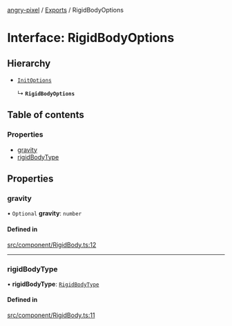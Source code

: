 [angry-pixel](../README.md) / [Exports](../modules.md) / RigidBodyOptions

# Interface: RigidBodyOptions

## Hierarchy

- [`InitOptions`](InitOptions.md)

  ↳ **`RigidBodyOptions`**

## Table of contents

### Properties

- [gravity](RigidBodyOptions.md#gravity)
- [rigidBodyType](RigidBodyOptions.md#rigidbodytype)

## Properties

### gravity

• `Optional` **gravity**: `number`

#### Defined in

[src/component/RigidBody.ts:12](https://github.com/angry-pixel-studio/angry-pixel-engine/blob/2e7a4eb/src/component/RigidBody.ts#L12)

___

### rigidBodyType

• **rigidBodyType**: [`RigidBodyType`](../enums/RigidBodyType.md)

#### Defined in

[src/component/RigidBody.ts:11](https://github.com/angry-pixel-studio/angry-pixel-engine/blob/2e7a4eb/src/component/RigidBody.ts#L11)
